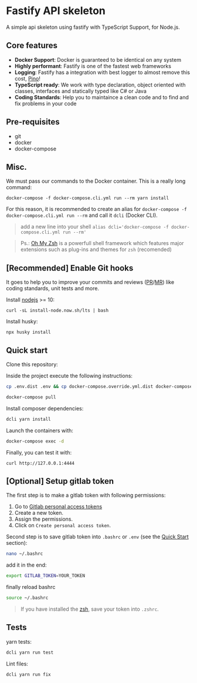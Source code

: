 # Fastify API skeleton

A simple api skeleton using fastify with TypeScript Support, for Node.js.

## Core features

* **Docker Support**: Docker is guaranteed to be identical on any system
* **Highly performant**: Fastify is one of the fastest web frameworks
* **Logging**: Fastify has a integration with best logger to almost remove this cost, [Pino](https://github.com/pinojs/pino)!
* **TypeScript ready**: We work with type declaration, object oriented with classes, interfaces and statically typed like C# or Java
* **Coding Standards**: Help you to maintaince a clean code and to find and fix problems in your code

## Pre-requisites

- git
- docker
- docker-compose

## Misc.

We must pass our commands to the Docker container. This is a really long command:

`docker-compose -f docker-compose.cli.yml run --rm yarn install`

For this reason, it is recommended to create an alias for `docker-compose -f docker-compose.cli.yml run --rm` and call it `dcli` (Docker CLI).

> add a new line into your shell `alias dcli='docker-compose -f docker-compose.cli.yml run --rm'`

> Ps.: [Oh My Zsh](https://ohmyz.sh) is a powerfull shell framework which features major extensions such as plug-ins and themes for `zsh` (recomended)

## [Recommended] Enable Git hooks

It goes to help you to improve your commits and reviews ([PR](https://docs.github.com/en/github/collaborating-with-pull-requests/proposing-changes-to-your-work-with-pull-requests/about-pull-requests)/[MR](https://docs.gitlab.com/ee/user/project/merge_requests/)) like coding standards, unit tests and more.

Install [nodejs](https://nodejs.org/en/download/) >= 10:

```
curl -sL install-node.now.sh/lts | bash
```

Install husky:

```
npx husky install
```

## Quick start

Clone this repository:

Inside the project execute the following instructions:

```bash
cp .env.dist .env && cp docker-compose.override.yml.dist docker-compose.override.yml
```

```bash
docker-compose pull
```

Install composer dependencies:

```bash
dcli yarn install
```

Launch the containers with:

```bash
docker-compose exec -d
```

Finally, you can test it with:

```
curl http://127.0.0.1:4444
```

## [Optional] Setup gitlab token

The first step is to make a gitlab token with following permissions:

1. Go to [Gitlab personal access tokens](https://gitlab.com/profile/personal_access_tokens)
2. Create a new token.
3. Assign the permissions.
4. Click on `Create personal access token`.

Second step is to save gitlab token into `.bashrc` or `.env` (see the [Quick Start](#quick-start) section):

```bash
nano ~/.bashrc
```

add it in the end:

```bash
export GITLAB_TOKEN=YOUR_TOKEN
```

finally reload bashrc

```bash
source ~/.bashrc
```

> If you have installed the [zsh](https://www.zsh.org/), save your token into `.zshrc`.

## Tests

yarn tests:

```bash
dcli yarn run test
```

Lint files:

```bash
dcli yarn run fix
```
